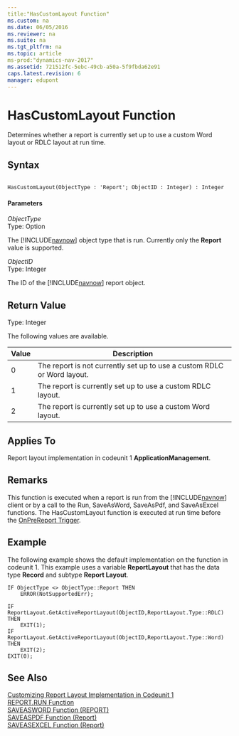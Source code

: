 ```yaml
---
title:"HasCustomLayout Function"
ms.custom: na
ms.date: 06/05/2016
ms.reviewer: na
ms.suite: na
ms.tgt_pltfrm: na
ms.topic: article
ms-prod:"dynamics-nav-2017"
ms.assetid: 721512fc-5ebc-49cb-a50a-5f9fbda62e91
caps.latest.revision: 6
manager: edupont
---
```

# HasCustomLayout Function
Determines whether a report is currently set up to use a custom Word layout or RDLC layout at run time.  
  
## Syntax  
  
```  
  
HasCustomLayout(ObjectType : 'Report'; ObjectID : Integer) : Integer  
```  
  
#### Parameters  
 *ObjectType*  
 Type: Option  
  
 The [!INCLUDE[navnow](includes/navnow_md.md)] object type that is run. Currently only the **Report** value is supported.  
  
 *ObjectID*  
 Type: Integer  
  
 The ID of the [!INCLUDE[navnow](includes/navnow_md.md)] report object.  
  
## Return Value  
 Type: Integer  
  
 The following values are available.  
  
|Value|Description|  
|-----------|-----------------|  
|0|The report is not currently set up to use a custom RDLC or Word layout.|  
|1|The report is currently set up to use a custom RDLC layout.|  
|2|The report is currently set up to use a custom Word layout.|  
  
## Applies To  
 Report layout implementation in codeunit 1 **ApplicationManagement**.  
  
## Remarks  
 This function is executed when a report is run from the [!INCLUDE[navnow](includes/navnow_md.md)] client or by a call to the Run, SaveAsWord, SaveAsPdf, and SaveAsExcel functions. The HasCustomLayout function is executed at run time before the [OnPreReport Trigger](OnPreReport-Trigger.md).  
  
## Example  
 The following example shows the default implementation on the function in codeunit 1. This example uses a variable **ReportLayout** that has the data type **Record** and subtype **Report Layout**.  
  
```  
IF ObjectType <> ObjectType::Report THEN  
    ERROR(NotSupportedErr);  
  
IF ReportLayout.GetActiveReportLayout(ObjectID,ReportLayout.Type::RDLC) THEN  
    EXIT(1);  
IF ReportLayout.GetActiveReportLayout(ObjectID,ReportLayout.Type::Word) THEN  
    EXIT(2);  
EXIT(0);  
```  
  
## See Also  
 [Customizing Report Layout Implementation in Codeunit 1](Customizing-Report-Layout-Implementation-in-Codeunit-1.md)   
 [REPORT.RUN Function](REPORT.RUN-Function.md)   
 [SAVEASWORD Function \(REPORT\)](SAVEASWORD-Function--REPORT-.md)   
 [SAVEASPDF Function \(Report\)](SAVEASPDF-Function--Report-.md)   
 [SAVEASEXCEL Function \(Report\)](SAVEASEXCEL-Function--Report-.md)